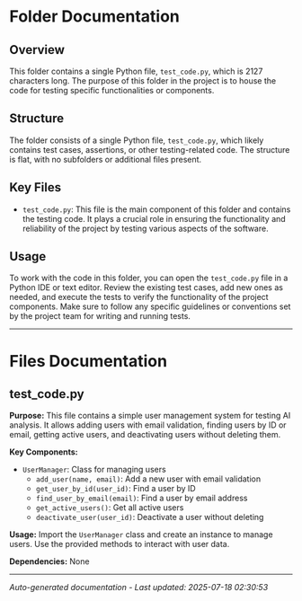 # Folder Documentation

## Overview
This folder contains a single Python file, `test_code.py`, which is 2127 characters long. The purpose of this folder in the project is to house the code for testing specific functionalities or components.

## Structure
The folder consists of a single Python file, `test_code.py`, which likely contains test cases, assertions, or other testing-related code. The structure is flat, with no subfolders or additional files present.

## Key Files
- `test_code.py`: This file is the main component of this folder and contains the testing code. It plays a crucial role in ensuring the functionality and reliability of the project by testing various aspects of the software.

## Usage
To work with the code in this folder, you can open the `test_code.py` file in a Python IDE or text editor. Review the existing test cases, add new ones as needed, and execute the tests to verify the functionality of the project components. Make sure to follow any specific guidelines or conventions set by the project team for writing and running tests.

---

# Files Documentation

## test_code.py

**Purpose:** This file contains a simple user management system for testing AI analysis. It allows adding users with email validation, finding users by ID or email, getting active users, and deactivating users without deleting them.

**Key Components:**
- `UserManager`: Class for managing users
  - `add_user(name, email)`: Add a new user with email validation
  - `get_user_by_id(user_id)`: Find a user by ID
  - `find_user_by_email(email)`: Find a user by email address
  - `get_active_users()`: Get all active users
  - `deactivate_user(user_id)`: Deactivate a user without deleting

**Usage:** Import the `UserManager` class and create an instance to manage users. Use the provided methods to interact with user data.

**Dependencies:** None

---
*Auto-generated documentation - Last updated: 2025-07-18 02:30:53*
